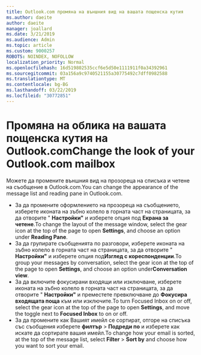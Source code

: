 ```yaml
---
title: Outlook.com промяна на външния вид на вашата пощенска кутия
ms.author: daeite
author: daeite
manager: joallard
ms.date: 3/21/2019
ms.audience: Admin
ms.topic: article
ms.custom: 9000257
ROBOTS: NOINDEX, NOFOLLOW
localization_priority: Normal
ms.openlocfilehash: 16d519802535ccf6e5d50e1111911f0a34392961
ms.sourcegitcommit: 03a156a9c9740521155a30775492c7dff0982588
ms.translationtype: MT
ms.contentlocale: bg-BG
ms.lasthandoff: 03/22/2019
ms.locfileid: "30772851"
---
```

# <a name="change-the-look-of-your-outlookcom-mailbox"></a><span data-ttu-id="c206f-102">Промяна на облика на вашата пощенска кутия на Outlook.com</span><span class="sxs-lookup"><span data-stu-id="c206f-102">Change the look of your Outlook.com mailbox</span></span>

<span data-ttu-id="c206f-103">Можете да промените външния вид на прозореца на списъка и четене на съобщение в Outlook.com.</span><span class="sxs-lookup"><span data-stu-id="c206f-103">You can change the appearance of the message list and reading pane in Outlook.com.</span></span>

- <span data-ttu-id="c206f-104">За да промените оформлението на прозореца на съобщението, изберете иконата на зъбно колело в горната част на страницата, за да отворите " **Настройки"** и изберете опция под **Екрана за четене**.</span><span class="sxs-lookup"><span data-stu-id="c206f-104">To change the layout of the message window, select the gear icon at the top of the page to open **Settings**, and choose an option under **Reading Pane**.</span></span>
- <span data-ttu-id="c206f-105">За да групирате съобщенията по разговори, изберете иконата на зъбно колело в горната част на страницата, за да отворите " **Настройки"** и изберете опция под**Изглед с кореспонденции**.</span><span class="sxs-lookup"><span data-stu-id="c206f-105">To group your messages by conversation, select the gear icon at the top of the page to open **Settings**, and choose an option under**Conversation view**.</span></span>
- <span data-ttu-id="c206f-106">За да включите фокусирани входящи или изключване, изберете иконата на зъбно колело в горната част на страницата, за да отворите " **Настройки"** и преместете превключване до **Фокусира входящата поща** към или изключите.</span><span class="sxs-lookup"><span data-stu-id="c206f-106">To turn Focused Inbox on or off, select the gear icon at the top of the page to open **Settings**, and move the toggle next to **Focused Inbox** to on or off.</span></span>
- <span data-ttu-id="c206f-107">За да промените как Вашият имейл се сортират, отгоре на списъка със съобщения изберете **филтър** > **Подреди по** и изберете как искате да сортирате вашия имейл.</span><span class="sxs-lookup"><span data-stu-id="c206f-107">To change how your email is sorted, at the top of the message list, select **Filter** > **Sort by** and choose how you want to sort your email.</span></span>